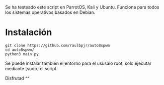 Se ha testeado este script en ParrotOS, Kali y Ubuntu.
Funciona para todos los sistemas operativos basados en Debian.

# Instalación

```
git clone https://github.com/raulbpjr/autoBspwm
cd autoBspwm/
python3 main.py
```

Se puede instalar tambien el entorno para el ususaio root, solo ejecutar mediante [sudo] el script. 

Disfrutad ^^
